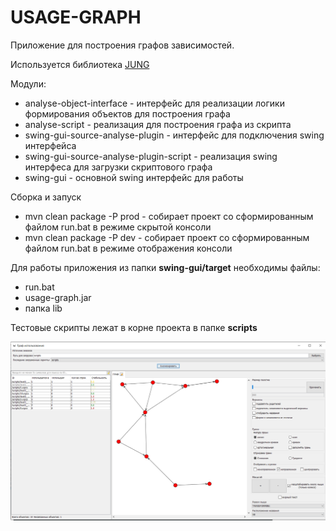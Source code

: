  # USAGE-GRAPH  
 Приложение для построения графов зависимостей.
 
 Используется библиотека [JUNG](http://jung.sourceforge.net/)
 
 Модули:
 * analyse-object-interface - интерфейс для реализации логики формирования объектов для построения графа  
 * analyse-script - реализация для построения графа из скрипта
 * swing-gui-source-analyse-plugin - интерфейс для подключения swing интерфейса
 * swing-gui-source-analyse-plugin-script - реализация swing интерфеса для загрузки скриптового графа
 * swing-gui - основной swing интерфейс для работы
 
 Сборка и запуск  
 * mvn clean package -P prod - собирает проект со сформированным файлом run.bat в режиме скрытой консоли
 * mvn clean package -P dev - собирает проект со сформированным файлом run.bat в режиме отображения консоли
 
 Для работы приложения из папки **swing-gui/target** необходимы файлы:  
 * run.bat
 * usage-graph.jar
 * папка lib

 Тестовые скрипты лежат в корне проекта в папке **scripts** 
 
 ![screenshot](usage-graph.png)